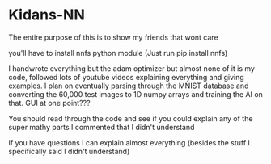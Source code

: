 # Kidans-NN
The entire purpose of this is to show my friends that wont care

you'll have to install nnfs python module (Just run pip install nnfs)

I handwrote everything but the adam optimizer but almost none of it is my code, followed lots of youtube videos explaining everything and giving examples.
I plan on eventually parsing through the MNIST database and converting the 60,000 test images to 1D numpy arrays and training the AI on that.
GUI at one point???

You should read through the code and see if you could explain any of the super mathy parts I commented that I didn't understand

If you have questions I can explain almost everything (besides the stuff I specifically said I didn't understand) 
